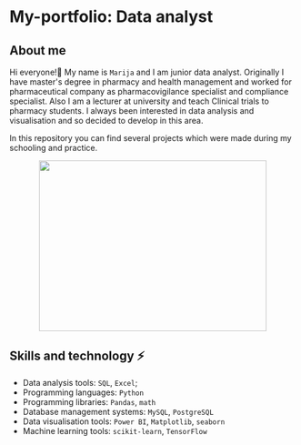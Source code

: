 # My-portfolio: Data analyst 

## About me

Hi everyone!👋 My name is ``Marija`` and I am junior data analyst. Originally I have master's degree in pharmacy and health management and 
worked for pharmaceutical company as pharmacovigilance specialist and compliance specialist. Also I am a lecturer at university 
and teach Clinical trials to pharmacy students. I always been interested in data analysis and visualisation and so decided to develop 
in this area.

In this repository you can find several projects which were made during my schooling and practice. 

<div align="center">
  <img src="https://media.giphy.com/media/l46Cy1rHbQ92uuLXa/giphy.gif" width="400" height="300"/> 
</div>

## Skills and technology ⚡
- Data analysis tools: ``SQL``, ``Excel``;
- Programming languages: ``Python``
- Programming libraries: ``Pandas``, ``math``
- Database management systems: ``MySQL``, ``PostgreSQL``
- Data visualisation tools: ``Power BI``, ``Matplotlib``, ``seaborn``
- Machine learning tools: ``scikit-learn``, ``TensorFlow``

